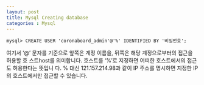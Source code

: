 ```yaml
---
layout: post
title: Mysql Creating database
categories : Mysql
---
```

 ``` mysql> CREATE USER 'coronaboard_admin'@'%' IDENTIFIED BY '비밀번호'; ``` 
  
 여기서 ‘@’ 문자를 기준으로 앞쪽은 계정 이름을, 뒤쪽은 해당 계정으로부터의 접근을 허용할 호 스트host를 의미합니다. 호스트를 ‘%’로 지정하면 어떠한 호스트에서의 접근도 허용한다는 뜻입니 다. % 대신 121.157.214.98과 같이 IP 주소를 명시하면 지정한 IP의 호스트에서만 접근할 수 있습니다.
